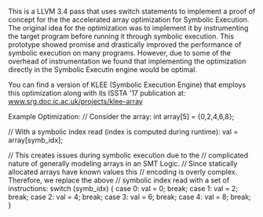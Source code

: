 This is a LLVM 3.4 pass that uses switch statements to implement a 
proof of concept for the the accelerated array optimization for
Symbolic Execution. The original idea for the optimization was
to implement it by instrumenting the target program before
running it through symbolic execution. This prototype showed
promise and drastically improved the performance of symbolic 
execution on many programs. However, due to some of the overhead
of instrumentation we found that implementing the optimization
directly in the Symbolic Executin engine would be optimal.

You can find a version of KLEE (Symbolic Execution Engine) that
employs this optimization along with its ISSTA '17 publication
at: www.srg.doc.ic.ac.uk/projects/klee-array

Example Optimization:
// Consider the array: 
int array[5] = {0,2,4,6,8};

// With a symbolic index read (index is computed during runtime):
val = array[symb_idx];

// This creates issues during symbolic execution due to the 
// complicated nature of generally modeling arrays in an SMT Logic.
// Since statically allocated arrays have known values this 
// encoding is overly complex. Therefore, we replace the above 
// symbolic index read with a set of instructions:
switch (symb_idx)
{
	case 0:
		val = 0;
		break;
	case 1:
		val = 2;
		break;
	case 2:
		val = 4;
		break;
	case 3:
		val = 6;
		break;
	case 4:
		val = 8;
		break;
}
